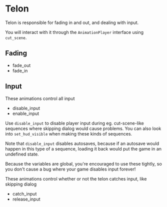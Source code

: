 # Telon

Telon is responsible for fading in and out, and dealing with input.

You will interact with it through the `AnimationPlayer` interface using `cut_scene`.

## Fading

  * fade_out
  * fade_in

## Input

These animations control all input

  * disable_input
  * enable_input

Use `disable_input` to disable player input during eg. cut-scene-like sequences where skipping dialog would cause problems. You can also look into `set_hud_visible` when making these kinds of sequences.

Note that `disable_input` disables autosaves, because if an autosave would happen in this type of a sequence, loading it back would put the game in an undefined state.

Because the variables are global, you're encouraged to use these tightly, so you don't cause a bug where your game disables input forever!

These animations control whether or not the telon catches input, like skipping dialog

  * catch_input
  * release_input

